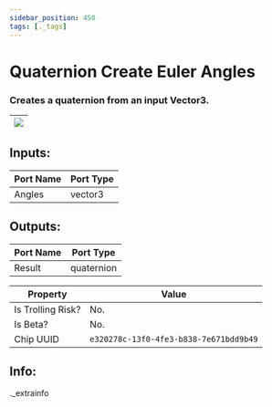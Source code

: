 ```yaml
---
sidebar_position: 450
tags: [._tags]
---
```


# Quaternion Create Euler Angles


### Creates a quaternion from an input Vector3.

| ![](https://images-ext-2.discordapp.net/external/MPmIaQzlEPmgGWlgi-WxBBXt0Bjv_zWPkg1y1f_sy3s/https/www.recroomcircuits.com/image/circuit/absolute-value?width=206&height=108) |
|-----|

## Inputs:
| Port Name | Port Type |
|-----------|-----------|
| Angles | vector3 |

## Outputs:
| Port Name | Port Type |
|-----------|-----------|
| Result | quaternion | 

| Property  | Value |
|-------------------|-----------|
| Is Trolling Risk? | No. |
| Is Beta? | No. |
| Chip UUID | `e320278c-13f0-4fe3-b838-7e671bdd9b49` |

## Info:
._extrainfo